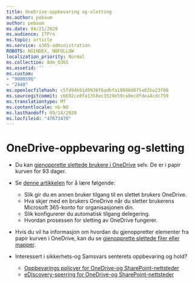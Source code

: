 ```yaml
---
title: OneDrive-oppbevaring og-sletting
ms.author: pebaum
author: pebaum
ms.date: 04/21/2020
ms.audience: ITPro
ms.topic: article
ms.service: o365-administration
ROBOTS: NOINDEX, NOFOLLOW
localization_priority: Normal
ms.collection: Adm_O365
ms.assetid: ''
ms.custom:
- "9000596"
- "2440"
ms.openlocfilehash: c5fd94b91d0938f6adbfa10848d875a02ba23f00
ms.sourcegitcommit: c6692ce0fa1358ec3529e59ca0ecdfdea4cdc759
ms.translationtype: MT
ms.contentlocale: nb-NO
ms.lasthandoff: 09/14/2020
ms.locfileid: "47673470"
---
```

# <a name="onedrive-retention-and-deletion"></a>OneDrive-oppbevaring og-sletting

- Du kan [gjenopprette slettede brukere i OneDrive](https://docs.microsoft.com/onedrive/restore-deleted-onedrive) selv. De er i papir kurven for 93 dager.

- Se [denne artikkelen](https://docs.microsoft.com/onedrive/retention-and-deletion) for å lære følgende:
    - Slik gir du en annen bruker tilgang til en slettet brukers OneDrive.
    - Hva skjer med en brukers OneDrive når du sletter brukerens Microsoft 365-konto for organisasjonen din.
    - Slik konfigurerer du automatisk tilgang delegering.
    - Hvordan prosessen for sletting av OneDrive fungerer.

- Hvis du vil ha informasjon om hvordan du gjenoppretter elementer fra papir kurven i OneDrive, kan du se [gjenopprette slettede filer eller mapper](https://support.office.com/article/949ada80-0026-4db3-a953-c99083e6a84f).

- Interessert i sikkerhets-og Samsvars senterets oppbevaring og hold?
    - [Oppbevarings policyer for OneDrive-og SharePoint-nettsteder](https://docs.microsoft.com/microsoft-365/compliance/retention-policies)
    - [eDiscovery-sperring for OneDrive-og SharePoint-nettsteder](https://docs.microsoft.com/office365/securitycompliance/ediscovery-cases#step-4-place-content-locations-on-hold)
